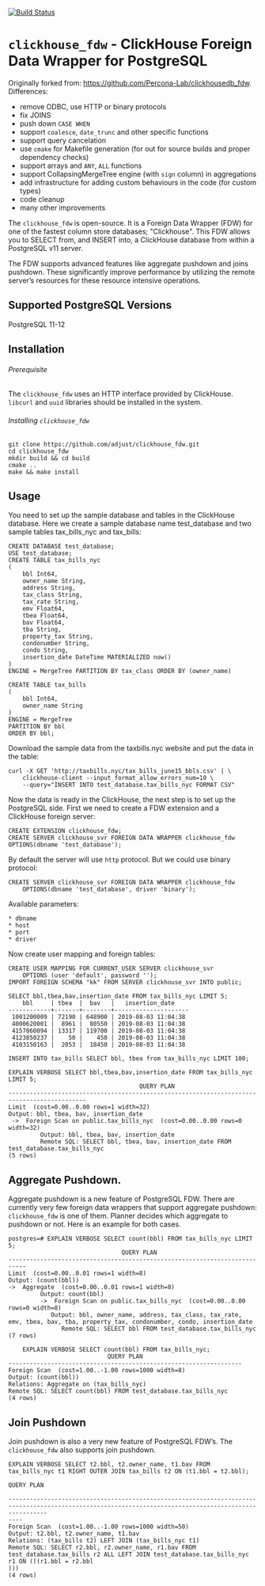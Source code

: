 [![Build Status](https://travis-ci.org/adjust/clickhouse_fdw.svg?branch=master)](https://travis-ci.org/adjust/clickhouse_fdw)

`clickhouse_fdw` - ClickHouse Foreign Data Wrapper for PostgreSQL
=================================================================

Originally forked from: https://github.com/Percona-Lab/clickhousedb_fdw. Differences:

* remove ODBC, use HTTP or binary protocols
* fix JOINS
* push down `CASE WHEN`
* support `coalesce`, `date_trunc` and other specific functions
* support query cancelation
* use `cmake` for Makefile generation (for out for source builds and proper dependency checks)
* support arrays and `ANY`, `ALL` functions
* support CollapsingMergeTree engine (with `sign` column) in aggregations
* add infrastructure for adding custom behaviours in the code (for custom types)
* code cleanup
* many other improvements

The `clickhouse_fdw` is open-source. It is a Foreign Data Wrapper (FDW) for one
of the fastest column store databases; "Clickhouse". This FDW allows you to
SELECT from, and INSERT into, a ClickHouse database from within a PostgreSQL v11 server.

The FDW supports advanced features like aggregate pushdown and joins pushdown.
These significantly improve performance by utilizing the remote server’s resources
for these resource intensive operations.

Supported PostgreSQL Versions
------------------------------

PostgreSQL 11-12

Installation
----------------

###### Prerequisite

The `clickhouse_fdw` uses an HTTP interface provided by ClickHouse. `libcurl` and
`uuid` libraries should be installed in the system.

###### Installing `clickhouse_fdw`

```
git clone https://github.com/adjust/clickhouse_fdw.git
cd clickhouse_fdw
mkdir build && cd build
cmake ..
make && make install
```

Usage
-----

You need to set up the sample database and tables in the ClickHouse database.
Here we create a sample database name test_database and two sample tables
tax_bills_nyc and tax_bills:

    CREATE DATABASE test_database;
    USE test_database;
    CREATE TABLE tax_bills_nyc
    (
        bbl Int64,
        owner_name String,
        address String,
        tax_class String,
        tax_rate String,
        emv Float64,
        tbea Float64,
        bav Float64,
        tba String,
        property_tax String,
        condonumber String,
        condo String,
        insertion_date DateTime MATERIALIZED now()
    )
    ENGINE = MergeTree PARTITION BY tax_class ORDER BY (owner_name)

    CREATE TABLE tax_bills
    (
        bbl Int64,
        owner_name String
    )
    ENGINE = MergeTree
    PARTITION BY bbl
    ORDER BY bbl;

Download the sample data from the taxbills.nyc website and put the data in the table:

    curl -X GET 'http://taxbills.nyc/tax_bills_june15_bbls.csv' | \
		clickhouse-client --input_format_allow_errors_num=10 \
		--query="INSERT INTO test_database.tax_bills_nyc FORMAT CSV"

Now the data is ready in the ClickHouse, the next step is to set up the PostgreSQL side.
First we need to create a FDW extension and a ClickHouse foreign server:

    CREATE EXTENSION clickhouse_fdw;
    CREATE SERVER clickhouse_svr FOREIGN DATA WRAPPER clickhouse_fdw OPTIONS(dbname 'test_database');

By default the server will use `http` protocol. But we could use binary protocol:

    CREATE SERVER clickhouse_svr FOREIGN DATA WRAPPER clickhouse_fdw
		OPTIONS(dbname 'test_database', driver 'binary');

Available parameters:

	* dbname
	* host
	* port
	* driver

Now create user mapping and foreign tables:

    CREATE USER MAPPING FOR CURRENT_USER SERVER clickhouse_svr
		OPTIONS (user 'default', password '');
	IMPORT FOREIGN SCHEMA "kk" FROM SERVER clickhouse_svr INTO public;

	SELECT bbl,tbea,bav,insertion_date FROM tax_bills_nyc LIMIT 5;
        bbl     | tbea  |  bav   |   insertion_date
	------------+-------+--------+---------------------
     1001200009 | 72190 | 648900 | 2019-08-03 11:04:38
     4000620001 |  8961 |  80550 | 2019-08-03 11:04:38
     4157860094 | 13317 | 119700 | 2019-08-03 11:04:38
     4123850237 |    50 |    450 | 2019-08-03 11:04:38
     4103150163 |  2053 |  18450 | 2019-08-03 11:04:38

    INSERT INTO tax_bills SELECT bbl, tbea from tax_bills_nyc LIMIT 100;

    EXPLAIN VERBOSE SELECT bbl,tbea,bav,insertion_date FROM tax_bills_nyc LIMIT 5;
                                         QUERY PLAN
    --------------------------------------------------------------------------------------------
    Limit  (cost=0.00..0.00 rows=1 width=32)
    Output: bbl, tbea, bav, insertion_date
     ->  Foreign Scan on public.tax_bills_nyc  (cost=0.00..0.00 rows=0 width=32)
             Output: bbl, tbea, bav, insertion_date
             Remote SQL: SELECT bbl, tbea, bav, insertion_date FROM test_database.tax_bills_nyc
    (5 rows)

Aggregate Pushdown.
-------------------

Aggregate pushdown is a new feature of PostgreSQL FDW. There are currently very
few foreign data wrappers that support aggregate pushdown: `clickhouse_fdw` is one of them.
Planner decides which aggregate to pushdown or not. Here is an example for both cases.

    postgres=# EXPLAIN VERBOSE SELECT count(bbl) FROM tax_bills_nyc LIMIT 5;
                                    QUERY PLAN                                                                
    ---------------------------------------------------------------------------
    Limit  (cost=0.00..0.01 rows=1 width=8)
    Output: (count(bbl))
    ->  Aggregate  (cost=0.00..0.01 rows=1 width=8)
             Output: count(bbl)
             ->  Foreign Scan on public.tax_bills_nyc  (cost=0.00..0.00 rows=0 width=8)
                Output: bbl, owner_name, address, tax_class, tax_rate, emv, tbea, bav, tba, property_tax, condonumber, condo, insertion_date
                   Remote SQL: SELECT bbl FROM test_database.tax_bills_nyc
    (7 rows)

        EXPLAIN VERBOSE SELECT count(bbl) FROM tax_bills_nyc;
                                QUERY PLAN                            
    ------------------------------------------------------------------
    Foreign Scan  (cost=1.00..-1.00 rows=1000 width=8)
    Output: (count(bbl))
    Relations: Aggregate on (tax_bills_nyc)
    Remote SQL: SELECT count(bbl) FROM test_database.tax_bills_nyc
    (4 rows)



Join Pushdown
---------------

Join pushdown is also a very new feature of PostgreSQL FDW’s. The `clickhouse_fdw` also supports join pushdown.

    EXPLAIN VERBOSE SELECT t2.bbl, t2.owner_name, t1.bav FROM tax_bills_nyc t1 RIGHT OUTER JOIN tax_bills t2 ON (t1.bbl = t2.bbl);
                                                                        QUERY PLAN                                                                     
    
    -------------------------------------------------------------------------------------------------------------------------------------------------------
    ----
    Foreign Scan  (cost=1.00..-1.00 rows=1000 width=50)
    Output: t2.bbl, t2.owner_name, t1.bav
    Relations: (tax_bills t2) LEFT JOIN (tax_bills_nyc t1)
    Remote SQL: SELECT r2.bbl, r2.owner_name, r1.bav FROM  test_database.tax_bills r2 ALL LEFT JOIN test_database.tax_bills_nyc r1 ON (((r1.bbl = r2.bbl
    )))
    (4 rows)

[1]: https://www.postgresql.org/
[2]: http://www.clickhouse.com
[3]: https://github.com/ildus/clickhouse_fdw/issues/new
